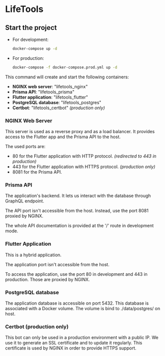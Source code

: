 # LifeTools

## Start the project

* For development:

    ```bash
    docker-compose up -d
    ```

* For production:

    ```bash
    docker-compose -f docker-compose.prod.yml up -d
    ```

This command will create and start the following containers:
- **NGINX web server**: "lifetools_nginx"
- **Prisma API**: "lifetools_prisma"
- **Flutter application**: "lifetools_flutter"
- **PostgreSQL database**: "lifetools_postgres"
- **Certbot**: "lifetools_certbot" *(production only)*

### NGINX Web Server

This server is used as a reverse proxy and as a load balancer.
It provides access to the Flutter app and the Prisma API to the host.

The used ports are: 
 - 80 for the Flutter application with HTTP protocol. *(redirected to 443 in production)*
 - 443 for the Flutter application with HTTPS protocol. *(production only)*
 - 8081 for the Prisma API.

### Prisma API

The application's backend. It lets us interact with the database through GraphQL endpoint. 

The API port isn't accessible from the host. Instead, use the port 8081 proxied by NGINX.

The whole API documentation is provided at the '/' route in development mode.

### Flutter Application

This is a hybrid application.

The application port isn't accessible from the host. 

To access the application, use the port 80 in development and 443 in production.
Those are proxied by NGINX.

### PostgreSQL database

The application database is accessible on port 5432. This database is associated with a Docker volume.
The volume is bind to ./data/postgres/ on host.

### Certbot (production only)

This bot can only be used in a production environment with a public IP.
We use it to generate an SSL certificate and to update it regularly.
This certificate is used by NGINX in order to provide HTTPS support.
